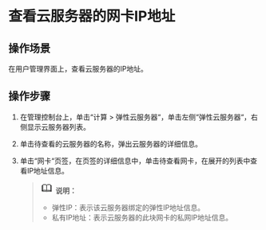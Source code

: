 # 查看云服务器的网卡IP地址<a name="saphana_02_0069"></a>

## 操作场景<a name="section4073250714296"></a>

在用户管理界面上，查看云服务器的IP地址。

## 操作步骤<a name="section42578255142912"></a>

1.  在管理控制台上，单击“计算  \>  弹性云服务器“，单击左侧“弹性云服务器“，右侧显示云服务器列表。
2.  单击待查看的云服务器的名称，弹出云服务器的详细信息。
3.  单击“网卡“页签，在页签的详细信息中，单击待查看网卡，在展开的列表中查看IP地址信息。

    >![](public_sys-resources/icon-note.gif) **说明：**   
    >-   弹性IP：表示该云服务器绑定的弹性IP地址信息。  
    >-   私有IP地址：表示云服务器的此块网卡的私网IP地址信息。  


